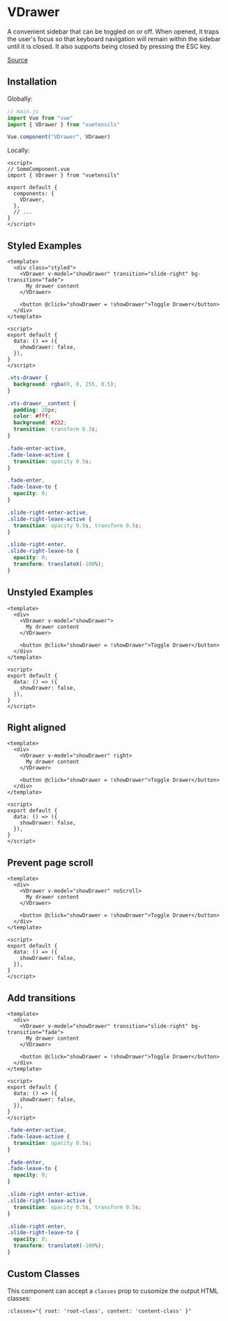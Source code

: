 # VDrawer

A convenient sidebar that can be toggled on or off. When opened, it traps the user's focus so that keyboard navigation will remain within the sidebar until it is closed. It also supports being closed by pressing the ESC key.

[Source](https://github.com/Stegosource/vuetensils/blob/master/src/components/VDrawer/VDrawer.vue)

## Installation

Globally:

```js
// main.js
import Vue from "vue"
import { VDrawer } from "vuetensils"

Vue.component("VDrawer", VDrawer)
```

Locally:

```vue
<script>
// SomeComponent.vue
import { VDrawer } from "vuetensils"

export default {
  components: {
    VDrawer,
  },
  // ...
}
</script>
```

## Styled Examples

```vue live
<template>
  <div class="styled">
    <VDrawer v-model="showDrawer" transition="slide-right" bg-transition="fade">
      My drawer content
    </VDrawer>

    <button @click="showDrawer = !showDrawer">Toggle Drawer</button>
  </div>
</template>

<script>
export default {
  data: () => ({
    showDrawer: false,
  }),
}
</script>
```

```css
.vts-drawer {
  background: rgba(0, 0, 255, 0.5);
}

.vts-drawer__content {
  padding: 20px;
  color: #fff;
  background: #222;
  transition: transform 0.3s;
}

.fade-enter-active,
.fade-leave-active {
  transition: opacity 0.5s;
}

.fade-enter,
.fade-leave-to {
  opacity: 0;
}

.slide-right-enter-active,
.slide-right-leave-active {
  transition: opacity 0.5s, transform 0.5s;
}

.slide-right-enter,
.slide-right-leave-to {
  opacity: 0;
  transform: translateX(-100%);
}
```

## Unstyled Examples

```vue live
<template>
  <div>
    <VDrawer v-model="showDrawer">
      My drawer content
    </VDrawer>

    <button @click="showDrawer = !showDrawer">Toggle Drawer</button>
  </div>
</template>

<script>
export default {
  data: () => ({
    showDrawer: false,
  }),
}
</script>
```

## Right aligned

```vue live
<template>
  <div>
    <VDrawer v-model="showDrawer" right>
      My drawer content
    </VDrawer>

    <button @click="showDrawer = !showDrawer">Toggle Drawer</button>
  </div>
</template>

<script>
export default {
  data: () => ({
    showDrawer: false,
  }),
}
</script>
```

## Prevent page scroll

```vue live
<template>
  <div>
    <VDrawer v-model="showDrawer" noScroll>
      My drawer content
    </VDrawer>

    <button @click="showDrawer = !showDrawer">Toggle Drawer</button>
  </div>
</template>

<script>
export default {
  data: () => ({
    showDrawer: false,
  }),
}
</script>
```

## Add transitions

```vue live
<template>
  <div>
    <VDrawer v-model="showDrawer" transition="slide-right" bg-transition="fade">
      My drawer content
    </VDrawer>

    <button @click="showDrawer = !showDrawer">Toggle Drawer</button>
  </div>
</template>

<script>
export default {
  data: () => ({
    showDrawer: false,
  }),
}
</script>
```

```css
.fade-enter-active,
.fade-leave-active {
  transition: opacity 0.5s;
}

.fade-enter,
.fade-leave-to {
  opacity: 0;
}

.slide-right-enter-active,
.slide-right-leave-active {
  transition: opacity 0.5s, transform 0.5s;
}

.slide-right-enter,
.slide-right-leave-to {
  opacity: 0;
  transform: translateX(-100%);
}
```

## Custom Classes

This component can accept a `classes` prop to cusomize the output HTML classes:

```
:classes="{ root: 'root-class', content: 'content-class' }"
```
